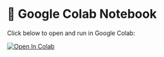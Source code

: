 # 🧠 Google Colab Notebook

Click below to open and run in Google Colab:

[![Open In Colab](https://colab.research.google.com/assets/colab-badge.svg)](https://colab.research.google.com/drive/1gUxnm3w16RPC9giJmEskeWYOfLjCwK9Q)
